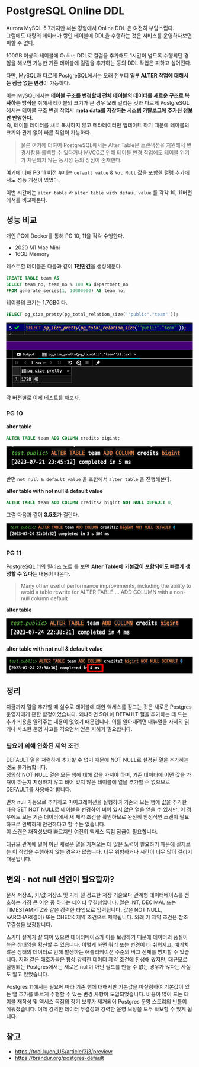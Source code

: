 # PostgreSQL Online DDL

Aurora MySQL 5.7까지만 써본 경험에서 Online DDL 은 여전히 부담스럽다.  
그럼에도 대량의 데이터가 쌓인 테이블에 DDL을 수행하는 것은 서비스를 운영하다보면 피할 수 없다.  
  
100GB 이상의 테이블에 Online DDL로 컬럼을 추가해도 1시간이 넘도록 수행되던 경험을 해보면 가능한 기존 테이블에 컬럼을 추가하는 등의 DDL 작업은 피하고 싶어진다.    

다만, MySQL과 다르게 PostgreSQL에서는 오래 전부터 **일부 ALTER 작업에 대해서는 잠금 없는 변경**이 가능하다.  

이는 MySQL에서는 **테이블 구조를 변경할때 전체 테이블의 데이터를 새로운 구조로 복사하는 방식**을 취해서 테이블의 크기가 큰 경우 오래 걸리는 것과 다르게 PostgreSQL에서는 테이블 구조 변경 작업시 **meta data를 저장하는 시스템 카탈로그에 추가된 정보만 반영한다**.  
즉, 테이블 데이터를 새로 복사하지 않고 메타데이터만 업데이트 하기 때문에 테이블의 크기와 관계 없이 빠른 작업이 가능하다.  

> 물론 여기에 더하여 PostgreSQL에서는 Alter Table은 트랜잭션을 지원해서 변경사항을 롤백할 수 있다거나 MVCC로 인해 테이블 변경 작업에도 테이블 읽기가 차단되지 않는 동시성 등의 장점이 존재한다.

여기에 더해 PG 11 버전 부터는 `default value` & `Not Null` 값을 포함한 컬럼 추가에서도 성능 개선이 있었다.
  
이번 시간에는 `alter table` 과 `alter table with defaul value` 를 각각 10, 11버전에서를 비교해본다.

## 성능 비교

개인 PC에 Docker를 통해 PG 10, 11을 각각 수행한다.

- 2020 M1 Mac Mini
- 16GB Memory

테스트할 테이블은 다음과 같이 **1천만건**을 생성해둔다.

```sql
CREATE TABLE team AS
SELECT team_no, team_no % 100 AS department_no
FROM generate_series(1, 10000000) AS team_no;
```

테이블의 크기는 1.7GB이다.

```sql
SELECT pg_size_pretty(pg_total_relation_size('"public"."team"'));
```

![size](./images/table_size.png)

각 버전별로 이제 테스트를 해보자.
### PG 10

**alter table**

```sql
ALTER TABLE team ADD COLUMN credits bigint;
```

![10_1](./images/10_1.png)

반면 `not null & default value` 을 포함해서 `alter table` 을 진행해본다.

**alter table with not null & default value**

```sql
ALTER TABLE team ADD COLUMN credits2 bigint NOT NULL DEFAULT 0;
```

그럼 다음과 같이 **3.5초**가 걸린다.

![10_2](./images/10_2.png)


### PG 11

[PostgreSQL 11의 릴리즈 노트](https://www.postgresql.org/docs/11/release-11.html) 를 보면 **Alter Table에 기본값이 포함되어도 빠르게 생성할 수 있다**는 내용이 나온다.

> Many other useful performance improvements, including the ability to avoid a table rewrite for ALTER TABLE ... ADD COLUMN with a non-null column default

**alter table**

![11_1](./images/11_1.png)

**alter table with not null & default value**

![11_2](./images/11_2.png)

## 정리

지금까지 열을 추가할 때 실수로 테이블에 대한 액세스를 잠그는 것은 새로운 Postgres 운영자에게 흔한 함정이었습니다. 왜냐하면 SQL에 DEFAULT 절을 추가하는 데 드는 추가 비용을 알려주는 내용이 없었기 때문입니다. 이를 알아내려면 매뉴얼을 자세히 읽거나 사소한 운영 사고를 겪으면서 얻은 지혜가 필요합니다.

### 필요에 의해 완화된 제약 조건

DEFAULT 열을 저렴하게 추가할 수 없기 때문에 NOT NULL로 설정된 열을 추가하는 것도 불가능합니다.  
정의상 NOT NULL 열은 모든 행에 대해 값을 가져야 하며, 기존 데이터에 어떤 값을 가져야 하는지 지정하지 않고 비어 있지 않은 테이블에 열을 추가할 수 없으므로 DEFAULT를 사용해야 합니다.

먼저 null 가능으로 추가하고 마이그레이션을 실행하여 기존의 모든 행에 값을 추가한 다음 SET NOT NULL로 테이블을 변경하여 비어 있지 않은 열을 얻을 수 있지만, 이 경우에도 모든 기존 데이터에서 새 제약 조건을 확인하므로 완전히 안정적인 스캔이 필요하므로 완벽하게 안전하다고 할 수는 없습니다.  
이 스캔은 재작성보다 빠르지만 여전히 액세스 독점 잠금이 필요합니다.

대규모 관계에 널이 아닌 새로운 열을 가져오는 데 많은 노력이 필요하기 때문에 실제로는 이 작업을 수행하지 않는 경우가 많습니다. 너무 위험하거나 시간이 너무 많이 걸리기 때문입니다.


## 번외 - not null 선언이 필요할까?

문서 저장소, 키/값 저장소 및 기타 덜 정교한 저장 기술보다 관계형 데이터베이스를 선호하는 가장 큰 이유 중 하나는 데이터 무결성입니다. 열은 INT, DECIMAL 또는 TIMESTAMPTZ와 같은 강력한 타입으로 입력됩니다. 값은 NOT NULL, VARCHAR(길이) 또는 CHECK 제약 조건으로 제약됩니다. 외래 키 제약 조건은 참조 무결성을 보장합니다.

스키마 설계가 잘 되어 있으면 데이터베이스가 이를 보장하기 때문에 데이터의 품질이 높은 상태임을 확신할 수 있습니다. 이렇게 하면 쿼리 또는 변경이 더 쉬워지고, 예기치 않은 상태의 데이터로 인해 발생하는 애플리케이션 수준의 버그 전체를 방지할 수 있습니다. 저와 같은 애호가들은 항상 강력한 데이터 제약 조건에 찬성해 왔지만, 대규모로 실행되는 Postgres에서는 새로운 null이 아닌 필드를 만들 수 없는 경우가 많다는 사실도 알고 있었습니다.

Postgres 11에서는 필요에 따라 기존 행에 대해서만 기본값을 마샬링하여 기본값이 있는 열 추가를 빠르게 수행할 수 있는 변경 사항이 도입되었습니다. 비용이 많이 드는 테이블 재작성 및 액세스 독점의 장기 보류가 제거되어 Postgres 운영 스토리의 빈틈이 메워졌습니다. 이제 강력한 데이터 무결성과 강력한 운영 보장을 모두 확보할 수 있게 됩니다.


## 참고

- https://tool.lu/en_US/article/3j3/preview
- https://brandur.org/postgres-default